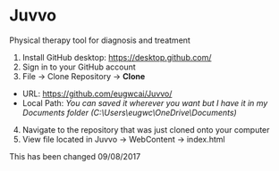 # Juvvo
Physical therapy tool for diagnosis and treatment

1. Install GitHub desktop: https://desktop.github.com/
2. Sign in to your GitHub account
3. File -> Clone Repository -> **Clone**
  * URL: https://github.com/eugwcai/Juvvo/
  * Local Path: *You can saved it wherever you want but I have it in my Documents folder (C:\Users\eugwc\OneDrive\Documents)*
4. Navigate to the repository that was just cloned onto your computer
5. View file located in Juvvo -> WebContent -> index.html


This has been changed 09/08/2017
